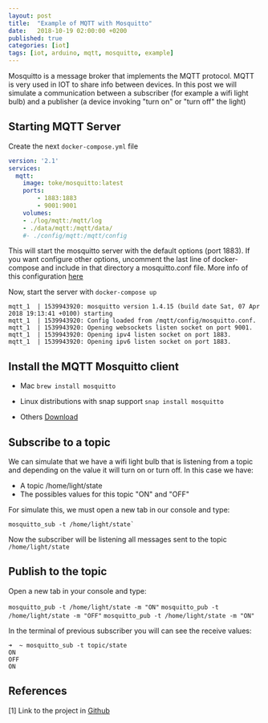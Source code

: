 ```yaml
---
layout: post
title:  "Example of MQTT with Mosquitto"
date:   2018-10-19 02:00:00 +0200
published: true
categories: [iot]
tags: [iot, arduino, mqtt, mosquitto, example]
---
```


Mosquitto is a message broker that implements the MQTT protocol. MQTT is very used in IOT to share info between devices. In this post we will simulate a communication between a subscriber (for example a wifi light bulb) and a publisher (a device invoking "turn on" or "turn off" the light)

## Starting MQTT Server

Create the next `docker-compose.yml` file

```yaml
version: '2.1'
services:    
  mqtt:
    image: toke/mosquitto:latest
    ports:
        - 1883:1883
        - 9001:9001
    volumes:
    - ./log/mqtt:/mqtt/log
    - ./data/mqtt:/mqtt/data/
    #- ./config/mqtt:/mqtt/config
```

This will start the mosquitto server with the default options (port 1883). If you want configure other options, uncomment the last line of docker-compose and include in that directory a mosquitto.conf file. More info of this configuration [here][mosquitto-conf]

Now, start the server with `docker-compose up`

```console
mqtt_1  | 1539943920: mosquitto version 1.4.15 (build date Sat, 07 Apr 2018 19:13:41 +0100) starting
mqtt_1  | 1539943920: Config loaded from /mqtt/config/mosquitto.conf.
mqtt_1  | 1539943920: Opening websockets listen socket on port 9001.
mqtt_1  | 1539943920: Opening ipv4 listen socket on port 1883.
mqtt_1  | 1539943920: Opening ipv6 listen socket on port 1883.
```

## Install the MQTT Mosquitto client

* Mac
`brew install mosquitto`

* Linux distributions with snap support
`snap install mosquitto`

* Others
[Download][mosquitto-download]


## Subscribe to a topic

We can simulate that we have a wifi light bulb that is listening from a topic and depending on the value it will turn on or turn off. In this case we have:

* A topic /home/light/state
* The possibles values for this topic "ON" and "OFF"

For simulate this, we must open a new tab in our console and type:

```
mosquitto_sub -t /home/light/state`
```

Now the subscriber will be listening all messages sent to the topic `/home/light/state`

## Publish to the topic

Open a new tab in your console and type:

`mosquitto_pub -t /home/light/state -m "ON"`
`mosquitto_pub -t /home/light/state -m "OFF"`
`mosquitto_pub -t /home/light/state -m "ON"`

In the terminal of previous subscriber you will can see the receive values:

```console
➜  ~ mosquitto_sub -t topic/state
ON
OFF
ON
```

## References

[1] Link to the project in [Github][github-link]


[mosquitto-conf]: https://mosquitto.org/man/mosquitto-conf-5.html
[mosquitto-download]: https://mosquitto.org/download/
[github-link]: https://github.com/frandorado/iot-projects/tree/master/mosquitto-example
